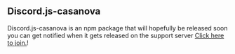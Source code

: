 ## Discord.js-casanova
Discord.js-casanova is an npm package that will hopefully be released soon you can get notified when it gets released on the support server
[Click here to join.](https://discord.gg/XNA37A34FM)!